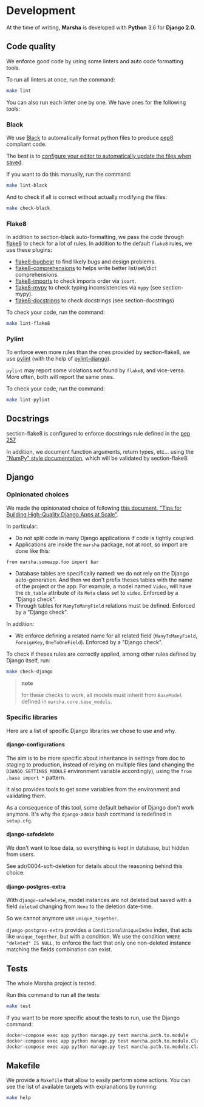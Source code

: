 # Development

At the time of writing, **Marsha** is developed with **Python** 3.6 for
**Django 2.0**.

## Code quality

We enforce good code by using some linters and auto code formatting tools.

To run all linters at once, run the command:

```bash
make lint
```

You can also run each linter one by one. We have ones for the following
tools:

### Black

We use [Black](https://github.com/ambv/black) to automatically format python
files to produce [pep8](https://www.python.org/dev/peps/pep-0008/) compliant
code.

The best is to [configure your editor to automatically update the files
when saved](https://github.com/ambv/black#editor-integration).

If you want to do this manually, run the command:

```bash
make lint-black
```

And to check if all is correct without actually modifying the files:

```bash
make check-black
```

### Flake8

In addition to section-black auto-formatting, we pass the code through
[flake8](http://flake8.pycqa.org/en/latest/) to check for a lot of
rules. In addition to the default `flake8` rules, we use these plugins:

-   [flake8-bugbear](https://pypi.org/project/flake8-bugbear/) to find
    likely bugs and design problems.
-   [flake8-comprehensions](https://pypi.org/project/flake8-comprehensions/)
    to helps write better list/set/dict comprehensions.
-   [flake8-imports](https://pypi.org/project/flake8-imports/) to check
    imports order via `isort`.
-   [flake8-mypy](https://pypi.org/project/flake8-mypy/) to check typing
    inconsistencies via `mypy` (see section-mypy).
-   [flake8-docstrings](https://pypi.org/project/flake8-docstrings/) to
    check docstrings (see section-docstrings)

To check your code, run the command:

```bash
make lint-flake8
```

### Pylint


To enforce even more rules than the ones provided by section-flake8, we
use [pylint](https://www.pylint.org/) (with the help of
[pylint-django](https://pypi.org/project/pylint-django/)).

`pylint` may report some violations not found by `flake8`, and
vice-versa. More often, both will report the same ones.

To check your code, run the command:

```bash
make lint-pylint
```


## Docstrings

section-flake8 is configured to enforce docstrings rule defined in the
[pep 257](https://www.python.org/dev/peps/pep-0257/)

In addition, we document function arguments, return types, etc... using
the ["NumPy" style
documentation](https://numpydoc.readthedocs.io/en/latest/format.html),
which will be validated by section-flake8.

## Django

### Opinionated choices

We made the opinionated choice of following [this document, "Tips for
Building High-Quality Django Apps at
Scale"](https://blog.doordash.com/tips-for-building-high-quality-django-apps-at-scale-a5a25917b2b5).

In particular:

-   Do not split code in many Django applications if code is
    tightly coupled.
-   Applications are inside the `marsha` package, not at root, so import
    are done like this:

```bash
from marsha.someapp.foo import bar
```

-   Database tables are specifically named: we do not rely on the
    Django auto-generation. And then we don't prefix theses tables with
    the name of the project or the app. For example, a model named
    `Video`, will have the `db_table` attribute of its `Meta` class set
    to `video`. Enforced by a "Django check".
-   Through tables for `ManyToManyField` relations must be defined.
    Enforced by a "Django check".

In addition:

-   We enforce defining a related name for all related field
    (`ManyToManyField`, `ForeignKey`, `OneToOneField`). Enforced by a
    "Django check".

To check if theses rules are correctly applied, among other rules
defined by Django itself, run:

```bash
make check-django
```

> **note**
>
> for these checks to work, all models must inherit from `BaseModel`
> defined in `marsha.core.base_models`.

### Specific libraries

Here are a list of specific Django libraries we chose to use and why.

#### django-configurations

The aim is to be more specific about inheritance in settings from doc to
staging to production, instead of relying on multiple files (and
changing the `DJANGO_SETTINGS_MODULE` environment variable accordingly),
using the `from .base import *` pattern.

It also provides tools to get some variables from the environment and
validating them.

As a consequence of this tool, some default behavior of Django don't
work anymore. It's why the `django-admin` bash command is redefined in
`setup.cfg`.

#### django-safedelete

We don't want to lose data, so everything is kept in database, but
hidden from users.

See adr/0004-soft-deletion for details about the reasoning behind this
choice.

#### django-postgres-extra

With `django-safedelete`, model instances are not deleted but saved with
a field `deleted` changing from `None` to the deletion date-time.

So we cannot anymore use `unique_together`.

`django-postgres-extra` provides a `ConditionalUniqueIndex` index, that
acts like `unique_together`, but with a condition. We use the condition
`WHERE "deleted" IS NULL`, to enforce the fact that only one non-deleted
instance matching the fields combination can exist.

## Tests

The whole Marsha project is tested.

Run this command to run all the tests:

```bash
make test
```

If you want to be more specific about the tests to run, use the Django
command:

```bash
docker-compose exec app python manage.py test marcha.path.to.module
docker-compose exec app python manage.py test marcha.path.to.module.Class
docker-compose exec app python manage.py test marcha.path.to.module.Class.method
```

## Makefile

We provide a `Makefile` that allow to easily perform some actions. You can see the list of
available targets with explanations by running:

```bash
make help
```
